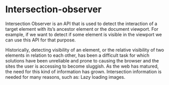 # Intersection-observer
Intersection Observer is an API that is used to detect the interaction of a target element with its’s ancestor element or the document viewport. For example, if we want to detect if some element is visible in the viewport we can use this API for that purpose.

Historically, detecting visibility of an element, or the relative visibility of two elements in relation to each other, has been a difficult task for which solutions have been unreliable and prone to causing the browser and the sites the user is accessing to become sluggish. As the web has matured, the need for this kind of information has grown. Intersection information is needed for many reasons, such as: Lazy loading images.
